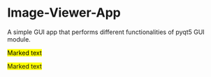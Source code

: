 # Image-Viewer-App
A simple GUI app that performs different functionalities of pyqt5 GUI module.



<mark>Marked text</mark>

<span style="background-color: #FFFF00">Marked text</span>
